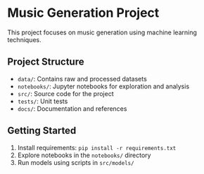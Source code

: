 # Music Generation Project

This project focuses on music generation using machine learning techniques.

## Project Structure
- `data/`: Contains raw and processed datasets
- `notebooks/`: Jupyter notebooks for exploration and analysis
- `src/`: Source code for the project
- `tests/`: Unit tests
- `docs/`: Documentation and references

## Getting Started
1. Install requirements: `pip install -r requirements.txt`
2. Explore notebooks in the `notebooks/` directory
3. Run models using scripts in `src/models/` 